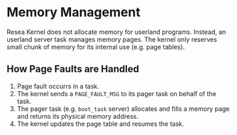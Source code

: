 # Memory Management

Resea Kernel does not allocate memory for userland programs. Instead, an
userland server task manages memory pages. The kernel only reserves small
chunk of memory for its internal use (e.g. page tables).

## How Page Faults are Handled
1. Page fault occurrs in a task.
2. The kernel sends a `PAGE_FAULT_MSG` to its pager task on behalf of the task.
3. The pager task (e.g. `boot_task` server) allocates and fills a memory page
   and returns its physical memory address.
4. The kernel updates the page table and resumes the task.
